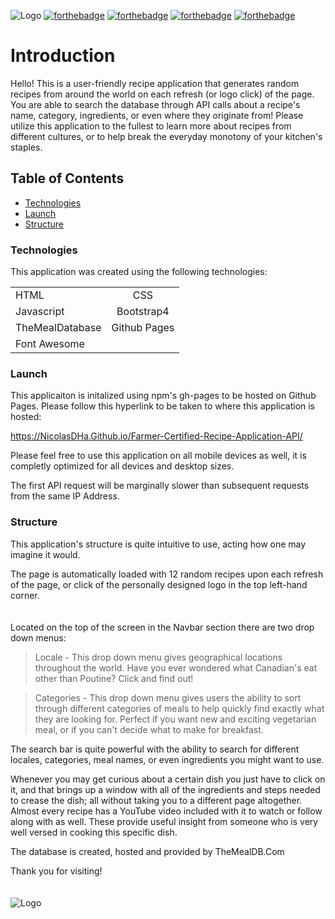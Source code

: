 ![Logo](https://i.ibb.co/LP9qWSv/Farmer-Cert.png)
[![forthebadge](https://forthebadge.com/images/badges/made-with-javascript.svg)](https://forthebadge.com)
[![forthebadge](https://forthebadge.com/images/badges/uses-css.svg)](https://forthebadge.com)
[![forthebadge](https://forthebadge.com/images/badges/uses-html.svg)](https://forthebadge.com)
[![forthebadge](https://forthebadge.com/images/badges/mom-made-pizza-rolls.svg)](https://forthebadge.com)


# Introduction
Hello! This is a user-friendly recipe application that generates random recipes from around the world on each refresh (or logo click) of the page.
You are able to search the database through API calls about a recipe's name, category, ingredients, or even where they originate from! Please utilize this application
to the fullest to learn more about recipes from different cultures, or to help break the everyday monotony of your kitchen's staples.

## Table of Contents
  * <a href= https://github.com/Nicolasdha/Farmer-Certified-Recipe-Application-API#Technologies>Technologies</a>
  * <a href= https://github.com/Nicolasdha/Farmer-Certified-Recipe-Application-API#Launch>Launch</a>
  * <a href= https://github.com/Nicolasdha/Farmer-Certified-Recipe-Application-API#Structure> Structure</a>
  
### Technologies
This application was created using the following technologies:


|              |              |
| :----------- | :------------: |
|    HTML     |   CSS|
| Javascript|   Bootstrap4 |
|TheMealDatabase | Github Pages|
| Font Awesome   |                |



### Launch

 This applicaiton is initalized using npm's gh-pages to be hosted on Github Pages. Please follow this hyperlink to be taken to where this application is hosted:
 
 <a href= https://nicolasdha.github.io/Farmer-Certified-Recipe-Application-API/>https://NicolasDHa.Github.io/Farmer-Certified-Recipe-Application-API/</a>

Please feel free to use this application on all mobile devices as well, it is completly optimized for all devices and desktop sizes.

The first API request will be marginally slower than subsequent requests from the same IP Address.


### Structure

This application's structure is quite intuitive to use, acting how one may imagine it would.



The page is automatically loaded with 12 random recipes upon each refresh of the page, or click of the personally designed logo in the top left-hand corner. <br> <br> <br>
Located on the top of the screen in the Navbar section there are two drop down menus:

> Locale - This drop down menu gives geographical locations throughout the world. Have you ever wondered what Canadian's eat other than Poutine? Click and find out!

> Categories - This drop down menu gives users the ability to sort through different categories of meals to help quickly find exactly what they are looking for. 
Perfect if you want new and exciting vegetarian meal, or if you can't decide what to make for breakfast.

The search bar is quite powerful with the ability to search for different locales, categories, meal names, or even ingredients you might want to use.

Whenever you may get curious about a certain dish you just have to click on it, and that brings up a window with all of the ingredients and steps needed to crease the dish; all without taking you to a different page altogether. Almost every recipe has a YouTube video included with it to watch or follow along with as well. These provide useful insight from someone who is 
very well versed in cooking this specific dish.

The database is created, hosted and provided by TheMealDB.Com

Thank you for visiting! <br><br><br>
![Logo](https://i.ibb.co/nr2trL4/Screen-Shot-2020-09-08-at-4-20-44-PM.png)
